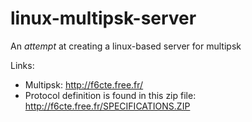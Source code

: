 # linux-multipsk-server
An _attempt_ at creating a linux-based server for multipsk

Links:

* Multipsk: http://f6cte.free.fr/
* Protocol definition is found in this zip file: http://f6cte.free.fr/SPECIFICATIONS.ZIP

